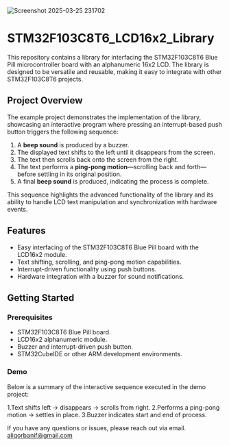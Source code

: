 ![Screenshot 2025-03-25 231702](https://github.com/user-attachments/assets/12fc3a5a-a752-4edb-85b6-21c754d53c9f)

# STM32F103C8T6_LCD16x2_Library

This repository contains a library for interfacing the STM32F103C8T6 Blue Pill microcontroller board with an alphanumeric 16x2 LCD. The library is designed to be versatile and reusable, making it easy to integrate with other STM32F103C8T6 projects.

## Project Overview

The example project demonstrates the implementation of the library, showcasing an interactive program where pressing an interrupt-based push button triggers the following sequence:

1. A **beep sound** is produced by a buzzer.
2. The displayed text shifts to the left until it disappears from the screen.
3. The text then scrolls back onto the screen from the right.
4. The text performs a **ping-pong motion**—scrolling back and forth—before settling in its original position.
5. A final **beep sound** is produced, indicating the process is complete.

This sequence highlights the advanced functionality of the library and its ability to handle LCD text manipulation and synchronization with hardware events.

## Features

- Easy interfacing of the STM32F103C8T6 Blue Pill board with the LCD16x2 module.
- Text shifting, scrolling, and ping-pong motion capabilities.
- Interrupt-driven functionality using push buttons.
- Hardware integration with a buzzer for sound notifications.

## Getting Started

### Prerequisites

- STM32F103C8T6 Blue Pill board.
- LCD16x2 alphanumeric module.
- Buzzer and interrupt-driven push button.
- STM32CubeIDE or other ARM development environments.

### Demo

Below is a summary of the interactive sequence executed in the demo project:

1.Text shifts left → disappears → scrolls from right.
2.Performs a ping-pong motion → settles in place.
3.Buzzer indicates start and end of process.

If you have any questions or issues, please reach out via  email. aliqorbanif@gmail.com




